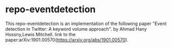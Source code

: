 # repo-eventdetection
This repo-eventdetection is an implementation of the following paper "Event detection in Twitter: A keyword volume approach". by Ahmad Hany Hossny,Lewis Mitchell.
link to the paper:arXiv:1901.00570(https://arxiv.org/abs/1901.00570).
